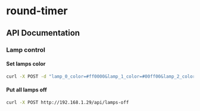 # round-timer


## API Documentation

### Lamp control

#### Set lamps color

```sh
curl -X POST -d "lamp_0_color=#ff0000&lamp_1_color=#00ff00&lamp_2_color=#0000ff" http://192.168.1.29/api/lamps
```

#### Put all lamps off

```sh
curl -X POST http://192.168.1.29/api/lamps-off
```

